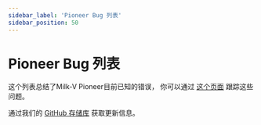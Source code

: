 ```yaml
---
sidebar_label: 'Pioneer Bug 列表'
sidebar_position: 50
---
```

# Pioneer Bug 列表
这个列表总结了Milk-V Pioneer目前已知的错误， 你可以通过 [这个页面](https://github.com/milkv-pioneer/issues/issues) 跟踪这些问题。
  
  
通过我们的 [GitHub 存储库](https://github.com/milkv-pioneer/issues/issues) 获取更新信息。